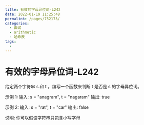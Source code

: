 ```yaml
---
title: 有效的字母异位词-L242
date: 2022-01-19 11:25:48
permalink: /pages/752173/
categories:
  - 面试
  - arithmetic
  - 哈希表
tags:
  - 
---
```


# 有效的字母异位词-L242

给定两个字符串 s 和 t ，编写一个函数来判断 t 是否是 s 的字母异位词。

示例 1: 输入: s = "anagram", t = "nagaram" 输出: true

示例 2: 输入: s = "rat", t = "car" 输出: false

说明: 你可以假设字符串只包含小写字母

<!-- more -->